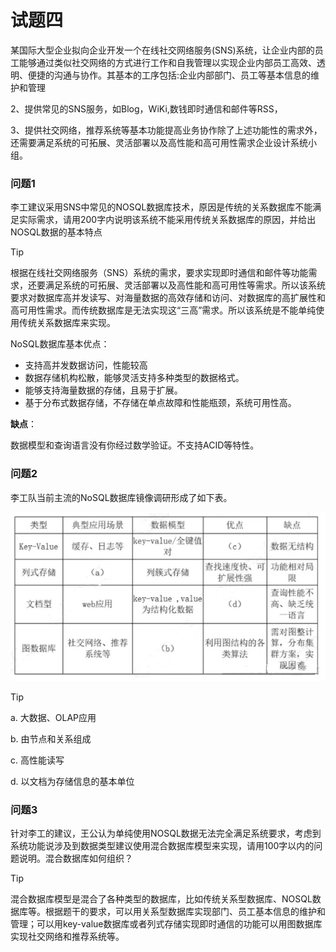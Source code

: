 # 试题四

某国际大型企业拟向企业开发一个在线社交网络服务(SNS)系统，让企业内部的员工能够通过类似社交网络的方式进行工作和自我管理以实现企业内部员工高效、透明、便捷的沟通与协作。其基本的工序包括:企业内部部门、员工等基本信息的维护和管理

2、提供常见的SNS服务，如Blog，WiKi,数钱即时通信和邮件等RSS，

3、提供社交网络，推荐系统等基本功能提高业务协作除了上述功能性的需求外，还需要满足系统的可拓展、灵活部署以及高性能和高可用性需求企业设计系统小组。



### 问题1

李工建议采用SNS中常见的NOSQL数据库技术，原因是传统的关系数据库不能满足实际需求，请用200字内说明该系统不能采用传统关系数据库的原因，并给出NOSQL数据的基本特点

> [!TIp]
>
> 根据在线社交网络服务（SNS）系统的需求，要求实现即时通信和邮件等功能需求，还要满足系统的可拓展、灵活部署以及高性能和高可用性等需求。所以该系统要求对数据库高并发读写、对海量数据的高效存储和访问、对数据库的高扩展性和高可用性需求。而传统数据库是无法实现这“三高”需求。所以该系统是不能单纯使用传统关系数据库来实现。
>
> NoSQL数据库基本优点：
>
> - 支持高并发数据访问，性能较高
> - 数据存储机构松散，能够灵活支持多种类型的数据格式。
> - 能够支持海量数据的存储，且易于扩展。
> - 基于分布式数据存储，不存储在单点故障和性能瓶颈，系统可用性高。
>
> **缺点**：
>
> 数据模型和查询语言没有你经过数学验证。不支持ACID等特性。

### 问题2

李工队当前主流的NoSQL数据库镜像调研形成了如下表。

![](../../../../../.images/202505/131334.jpeg)

> [!tip]
>
> a. 大数据、OLAP应用
>
> b. 由节点和关系组成
>
> c. 高性能读写
>
> d. 以文档为存储信息的基本单位



### 问题3

针对李工的建议，王公认为单纯使用NOSQL数据无法完全满足系统要求，考虑到系统功能说涉及到数据类型建议使用混合数据库模型来实现，请用100字以内的问题说明。混合数据库如何组织？

> [!tip]
>
> 混合数据库模型是混合了各种类型的数据库，比如传统关系型数据库、NOSQL数据库等。根据题干的要求，可以用关系型数据库实现部门、员工基本信息的维护和管理；可以用key-value数据库或者列式存储实现即时通信的功能可以用图数据库实现社交网络和推荐系统等。





